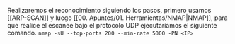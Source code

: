 
Realizaremos el reconocimiento siguiendo los pasos, primero usamos [[ARP-SCAN]] y luego [[00. Apuntes/01. Herramientas/NMAP|NMAP]], para que realice el escanee bajo el protocolo UDP ejecutaríamos el siguiente comando.
`nmap -sU --top-ports 200 --min-rate 5000 -PN <IP>`

